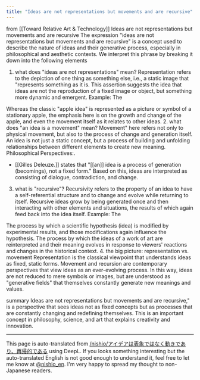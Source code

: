 ```yaml
---
title: "Ideas are not representations but movements and are recursive"
---
```


from  [[Toward Relative Art & Technology]]
Ideas are not representations but movements and are recursive
The expression "ideas are not representations but movements and are recursive" is a concept used to describe the nature of ideas and their generative process, especially in philosophical and aesthetic contexts. We interpret this phrase by breaking it down into the following elements

1. what does "ideas are not representations" mean?
Representation refers to the depiction of one thing as something else, i.e., a static image that "represents something as it is.
This assertion suggests the idea that ideas are not the reproduction of a fixed image or object, but something more dynamic and emergent.
Example: The

Whereas the classic "apple idea" is represented as a picture or symbol of a stationary apple, the emphasis here is on the growth and change of the apple, and even the movement itself as it relates to other ideas.
2. what does "an idea is a movement" mean?
Movement" here refers not only to physical movement, but also to the process of change and generation itself.
An idea is not just a static concept, but a process of building and unfolding relationships between different elements to create new meaning.
Philosophical Perspectives:.

- [[Gilles Deleuze.]] states that "[[an]] idea is a process of generation (becomings), not a fixed form." Based on this, ideas are interpreted as consisting of dialogue, contradiction, and change.
3. what is "recursive"?
Recursivity refers to the property of an idea to have a self-referential structure and to change and evolve while returning to itself.
Recursive ideas grow by being generated once and then interacting with other elements and situations, the results of which again feed back into the idea itself.
Example: The

The process by which a scientific hypothesis (idea) is modified by experimental results, and those modifications again influence the hypothesis.
The process by which the ideas of a work of art are reinterpreted and their meaning evolves in response to viewers' reactions and changes in the historical context.
4. the big picture: representation vs. movement
Representation is the classical viewpoint that understands ideas as fixed, static forms.
Movement and recursion are contemporary perspectives that view ideas as an ever-evolving process.
In this way, ideas are not reduced to mere symbols or images, but are understood as "generative fields" that themselves constantly generate new meanings and values.

summary
Ideas are not representations but movements and are recursive," is a perspective that sees ideas not as fixed concepts but as processes that are constantly changing and redefining themselves. This is an important concept in philosophy, science, and art that explains creativity and innovation.


---
This page is auto-translated from [/nishio/アイデアは表象ではなく動きであり、再帰的である](https://scrapbox.io/nishio/アイデアは表象ではなく動きであり、再帰的である) using DeepL. If you looks something interesting but the auto-translated English is not good enough to understand it, feel free to let me know at [@nishio_en](https://twitter.com/nishio_en). I'm very happy to spread my thought to non-Japanese readers.